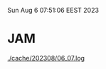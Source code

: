 Sun Aug  6 07:51:06 EEST 2023
# JAM
<a href='./cache/202308/06_07.log'>./cache/202308/06_07.log</a>
